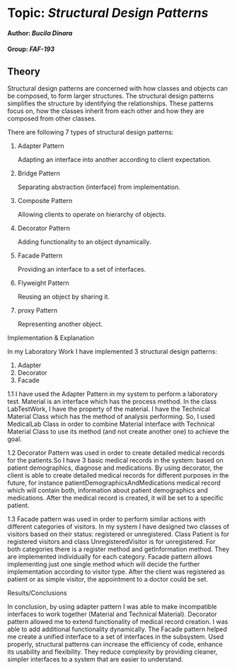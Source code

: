 # Topic: *Structural Design Patterns*
#### Author: *Bucila Dinara*
#### Group: *FAF-193*
## Theory
Structural design patterns are concerned with how classes and objects can be composed, to form larger structures.
The structural design patterns simplifies the structure by identifying the relationships.
These patterns focus on, how the classes inherit from each other and how they are composed from other classes.

There are following 7 types of structural design patterns:

1. Adapter Pattern
   
   Adapting an interface into another according to client expectation.
   
2. Bridge Pattern
   
   Separating abstraction (interface) from implementation.
   
3. Composite Pattern
   
   Allowing clients to operate on hierarchy of objects.
   
4. Decorator Pattern

   Adding functionality to an object dynamically.

5. Facade Pattern

   Providing an interface to a set of interfaces.  

6. Flyweight Pattern

   Reusing an object by sharing it.

7. proxy Pattern

   Representing another object.

Implementation & Explanation

In my Laboratory Work I have implemented 3 structural design patterns:

1. Adapter
2. Decorator
3. Facade


1.1 I have used the Adapter Pattern in my system to perform a laboratory test. Material is an interface which has the process method. In the class LabTestWork,    I have the property of the material. I have the Technical Material Class which has the method of analysis performing. So, I used MedicalLab Class
   in order to combine Material interface with Technical Material Class to use its method (and not create another one) to achieve the goal.


1.2 Decorator Pattern was used in order to create detailed medical records for the patients.So I have 3 basic medical records in the system:
   based on patient demographics, diagnose and medications. By using decorator, the client is able to create detailed medical records for different purposes in    the future, for instance patientDemographicsAndMedications medical record which will contain both, information about patient demographics and medications.      After the medical record is created, it will be set to a specific patient.
   

1.3 Facade pattern was used in order to perform similar actions  with different categories of visitors. In my system I have designed two classes of visitors based on their status: registered or unregistered. Class Patient is for registered visitors and class UnregisteredVisitor is for unregistered. For both categories  there is a register method and getInformation method. They are implemented individually for each category. Facade pattern allows implementing just one single method which will decide the further implementation according to visitor type. After the client was registered as patient or as simple visitor, the appointment to a doctor could be set.


Results/Conclusions

In conclusion, by using adapter pattern I was able to make incompatible interfaces to work together (Material and Technical Material). 
Decorator pattern allowed me to extend functionality of medical record creation. I was able to add additional functionality dynamically.
The Facade pattern helped me create a unified interface to a set of interfaces in the subsystem.
Used properly, structural patterns can increase the efficiency of code, enhance its usability and flexibility. They reduce complexity by providing cleaner, simpler interfaces to a system that are easier to understand.
